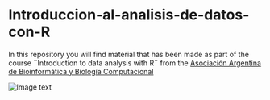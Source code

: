 # Introduccion-al-analisis-de-datos-con-R
In this repository you will find material that has been made as part of the course ¨Introduction to data analysis with R¨ from the [Asociación Argentina de Bioinformática y Biología Computacional](https://twitter.com/a2b2c)


![Image text](https://github.com/nicoambrosis/Introduccion-al-analisis-de-datos-con-R/blob/main/A2B2C_CursosDic2021_certificado-R-Nicol%C3%A1sAmbrosis.png)
